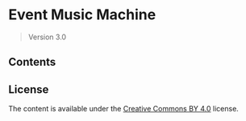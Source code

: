 # Event Music Machine

> Version 3.0

## Contents

## License

The content is available under the [Creative Commons BY 4.0](https://creativecommons.org/licenses/by/4.0/)
license.
